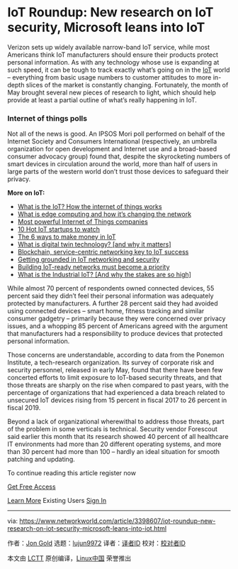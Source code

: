 [#]: collector: (lujun9972)
[#]: translator: ( )
[#]: reviewer: ( )
[#]: publisher: ( )
[#]: url: ( )
[#]: subject: (IoT Roundup: New research on IoT security, Microsoft leans into IoT)
[#]: via: (https://www.networkworld.com/article/3398607/iot-roundup-new-research-on-iot-security-microsoft-leans-into-iot.html)
[#]: author: (Jon Gold https://www.networkworld.com/author/Jon-Gold/)

IoT Roundup: New research on IoT security, Microsoft leans into IoT
======
Verizon sets up widely available narrow-band IoT service, while most Americans think IoT manufacturers should ensure their products protect personal information.
As with any technology whose use is expanding at such speed, it can be tough to track exactly what’s going on in the [IoT][1] world – everything from basic usage numbers to customer attitudes to more in-depth slices of the market is constantly changing. Fortunately, the month of May brought several new pieces of research to light, which should help provide at least a partial outline of what’s really happening in IoT.

### Internet of things polls

Not all of the news is good. An IPSOS Mori poll performed on behalf of the Internet Society and Consumers International (respectively, an umbrella organization for open development and Internet use and a broad-based consumer advocacy group) found that, despite the skyrocketing numbers of smart devices in circulation around the world, more than half of users in large parts of the western world don’t trust those devices to safeguard their privacy.

**More on IoT:**

  * [What is the IoT? How the internet of things works][2]
  * [What is edge computing and how it’s changing the network][3]
  * [Most powerful Internet of Things companies][4]
  * [10 Hot IoT startups to watch][5]
  * [The 6 ways to make money in IoT][6]
  * [What is digital twin technology? [and why it matters]][7]
  * [Blockchain, service-centric networking key to IoT success][8]
  * [Getting grounded in IoT networking and security][9]
  * [Building IoT-ready networks must become a priority][10]
  * [What is the Industrial IoT? [And why the stakes are so high]][11]



While almost 70 percent of respondents owned connected devices, 55 percent said they didn’t feel their personal information was adequately protected by manufacturers. A further 28 percent said they had avoided using connected devices – smart home, fitness tracking and similar consumer gadgetry – primarily because they were concerned over privacy issues, and a whopping 85 percent of Americans agreed with the argument that manufacturers had a responsibility to produce devices that protected personal information.

Those concerns are understandable, according to data from the Ponemon Institute, a tech-research organization. Its survey of corporate risk and security personnel, released in early May, found that there have been few concerted efforts to limit exposure to IoT-based security threats, and that those threats are sharply on the rise when compared to past years, with the percentage of organizations that had experienced a data breach related to unsecured IoT devices rising from 15 percent in fiscal 2017 to 26 percent in fiscal 2019.

Beyond a lack of organizational wherewithal to address those threats, part of the problem in some verticals is technical. Security vendor Forescout said earlier this month that its research showed 40 percent of all healthcare IT environments had more than 20 different operating systems, and more than 30 percent had more than 100 – hardly an ideal situation for smooth patching and updating.

To continue reading this article register now

[Get Free Access][12]

[Learn More][13] Existing Users [Sign In][12]

--------------------------------------------------------------------------------

via: https://www.networkworld.com/article/3398607/iot-roundup-new-research-on-iot-security-microsoft-leans-into-iot.html

作者：[Jon Gold][a]
选题：[lujun9972][b]
译者：[译者ID](https://github.com/译者ID)
校对：[校对者ID](https://github.com/校对者ID)

本文由 [LCTT](https://github.com/LCTT/TranslateProject) 原创编译，[Linux中国](https://linux.cn/) 荣誉推出

[a]: https://www.networkworld.com/author/Jon-Gold/
[b]: https://github.com/lujun9972
[1]: https://www.networkworld.com/article/3207535/what-is-iot-how-the-internet-of-things-works.html
[2]: https://www.networkworld.com/article/3207535/internet-of-things/what-is-the-iot-how-the-internet-of-things-works.html
[3]: https://www.networkworld.com/article/3224893/internet-of-things/what-is-edge-computing-and-how-it-s-changing-the-network.html
[4]: https://www.networkworld.com/article/2287045/internet-of-things/wireless-153629-10-most-powerful-internet-of-things-companies.html
[5]: https://www.networkworld.com/article/3270961/internet-of-things/10-hot-iot-startups-to-watch.html
[6]: https://www.networkworld.com/article/3279346/internet-of-things/the-6-ways-to-make-money-in-iot.html
[7]: https://www.networkworld.com/article/3280225/internet-of-things/what-is-digital-twin-technology-and-why-it-matters.html
[8]: https://www.networkworld.com/article/3276313/internet-of-things/blockchain-service-centric-networking-key-to-iot-success.html
[9]: https://www.networkworld.com/article/3269736/internet-of-things/getting-grounded-in-iot-networking-and-security.html
[10]: https://www.networkworld.com/article/3276304/internet-of-things/building-iot-ready-networks-must-become-a-priority.html
[11]: https://www.networkworld.com/article/3243928/internet-of-things/what-is-the-industrial-iot-and-why-the-stakes-are-so-high.html
[12]: javascript://
[13]: /learn-about-insider/
